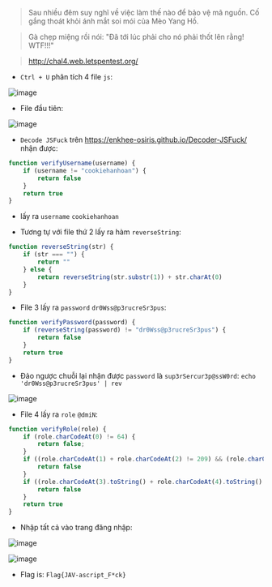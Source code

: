 > Sau nhiều đêm suy nghĩ về việc làm thế nào để bảo vệ mã nguồn. Cố gắng thoát khỏi ánh mắt soi mói của Mèo Yang Hồ.

> Gà chẹp miệng rồi nói: "Đã tới lúc phải cho nó phải thốt lên rằng! WTF!!!"



> http://chal4.web.letspentest.org/ 


* `Ctrl + U` phân tích 4 file `js`:

![image](https://user-images.githubusercontent.com/68783065/140503880-19feaef5-a724-4a84-ae0c-77e919e113a4.png)



  * File đầu tiên:

![image](https://user-images.githubusercontent.com/68783065/140504099-01a0f917-2702-45ac-b916-f553fc66a520.png)

   * `Decode JSFuck` trên https://enkhee-osiris.github.io/Decoder-JSFuck/ nhận được:

```js
function verifyUsername(username) {
    if (username != "cookiehanhoan") {
        return false
    }
    return true
}
```
  * lấy ra `username` `cookiehanhoan`

  * Tương tự với file thứ 2 lấy ra hàm `reverseString`:
  
```js
function reverseString(str) {
    if (str === "") {
        return ""
    } else {
        return reverseString(str.substr(1)) + str.charAt(0)
    }
}
```
  * File 3 lấy ra `password` `dr0Wss@p3rucreSr3pus`:

```js
function verifyPassword(password) {
    if (reverseString(password) != "dr0Wss@p3rucreSr3pus") {
        return false
    }
    return true
}
```

  * Đảo ngược chuỗi lại nhận được `password` là `sup3rSercur3p@ssW0rd`: `echo 'dr0Wss@p3rucreSr3pus' | rev`




![image](https://user-images.githubusercontent.com/68783065/140505823-2006798b-293c-4182-96f5-5c25701f1114.png)



  * File 4 lấy ra `role` `@dmiN`:


```js
function verifyRole(role) {
    if (role.charCodeAt(0) != 64) {
        return false;
    }
    if ((role.charCodeAt(1) + role.charCodeAt(2) != 209) && (role.charCodeAt(2) - role.charCodeAt(1) != 9)) {
        return false
    }
    if ((role.charCodeAt(3).toString() + role.charCodeAt(4).toString() != "10578") && (role.charCodeAt(3) - role.charCodeAt(4) != 27)) {
        return false
    }
    return true
}
```


* Nhập tất cả vào trang đăng nhập:



![image](https://user-images.githubusercontent.com/68783065/140506318-e9bf9fd5-8905-4f49-a031-2d80c20b9b32.png)


![image](https://user-images.githubusercontent.com/68783065/140506342-2b33c21d-7f68-4aa1-b621-cabfbe4b292e.png)


* Flag is: `Flag{JAV-ascript_F*ck}`





